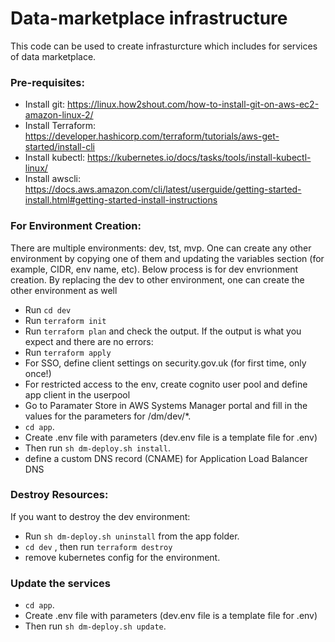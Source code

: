# Data-marketplace infrastructure

This code can be used to create infrasturcture which includes for services of data marketplace.

### Pre-requisites:

* Install git: https://linux.how2shout.com/how-to-install-git-on-aws-ec2-amazon-linux-2/
* Install Terraform: https://developer.hashicorp.com/terraform/tutorials/aws-get-started/install-cli
* Install kubectl: https://kubernetes.io/docs/tasks/tools/install-kubectl-linux/
* Install awscli: https://docs.aws.amazon.com/cli/latest/userguide/getting-started-install.html#getting-started-install-instructions
  
### For Environment Creation:
There are multiple environments: dev, tst, mvp. One can create any other environment by copying one of them and updating the variables section (for example, CIDR, env name, etc). Below process is for dev envrionment creation. By replacing the dev to other environment, one can create the other environment as well
* Run `cd dev`
* Run `terraform init`
* Run `terraform plan` and check the output.
If the output is what you expect and there are no errors:
* Run `terraform apply`
* For SSO, define client settings on security.gov.uk (for first time, only once!)
* For restricted access to the env, create cognito user pool and define app client in the userpool
* Go to Paramater Store in AWS Systems Manager portal and fill in the values for the parameters for /dm/dev/*.
* `cd app`.
* Create .env file with parameters (dev.env file is a template file for .env)
* Then run `sh dm-deploy.sh install`.
* define a custom DNS record (CNAME) for Application Load Balancer DNS

### Destroy Resources:

If you want to destroy the dev environment:

* Run `sh dm-deploy.sh uninstall` from the app folder.
* `cd dev` , then run `terraform destroy`
* remove kubernetes config for the environment.

### Update the services 
* `cd app`.
* Create .env file with parameters (dev.env file is a template file for .env)
* Then run `sh dm-deploy.sh update`.
